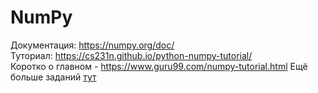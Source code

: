 # NumPy
Документация: https://numpy.org/doc/  
Туториал: https://cs231n.github.io/python-numpy-tutorial/  
Коротко о главном - https://www.guru99.com/numpy-tutorial.html
Ещё больше заданий [тут](https://github.com/rougier/numpy-100) 
